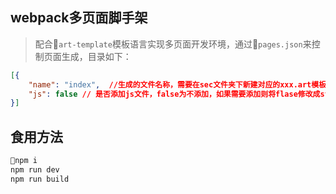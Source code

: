 ## webpack多页面脚手架

> 配合`art-template`模板语言实现多页面开发环境，通过`pages.json`来控制页面生成，目录如下：
```json
[{
    "name": "index",  //生成的文件名称，需要在sec文件夹下新建对应的xxx.art模板文件。
    "js": false // 是否添加js文件，false为不添加，如果需要添加则将flase修改成string类型名称，同时在src/js文件夹下新建对应名称的js文件
}]
```

## 食用方法

```bash
npm i
npm run dev
npm run build
```